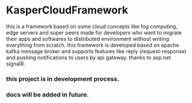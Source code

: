# KasperCloudFramework
this is a framework based on some cloud concepts like fog computing, edge servers and super peers made for developers who want to migrate their apps and softwares to distributed environment without writing everything from scratch.
this framework is developed based on apache kafka message broker and supports features like reply (request-response) and pushing notifications to users by api gateway. thanks to asp.net signalR.

### this project is in development process.
### docs will be added in future.
